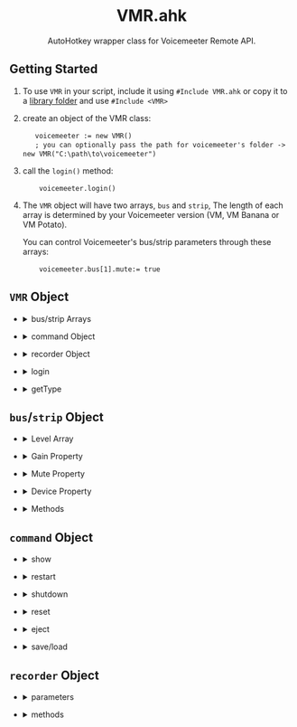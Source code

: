 <h1 align="center">
VMR.ahk
</h1>
<p align="center">
  AutoHotkey wrapper class for Voicemeeter Remote API.
</p>

## Getting Started
1.  To use `VMR` in your script, include it using `#Include VMR.ahk` or copy it to a [library folder](https://www.autohotkey.com/docs/Functions.htm#lib) and use `#Include <VMR>`

2.  create an object of the VMR class:
     ```ahk
        voicemeeter := new VMR() 
        ; you can optionally pass the path for voicemeeter's folder -> new VMR("C:\path\to\voicemeeter")
     ```
3.  call the `login()` method:
    ```ahk
        voicemeeter.login()
    ```
4. The `VMR` object will have two arrays, `bus` and `strip`, The length of each array is determined by your Voicemeeter version (VM, VM Banana or VM Potato).
    
    You can control Voicemeeter's bus/strip parameters through these arrays:
    ```ahk
        voicemeeter.bus[1].mute:= true
    ```

## `VMR` Object
* <details><summary>bus/strip Arrays</summary>

    ## `bus`/`strip` Arrays
    #### array of `bus`/`strip` objects

    ```ahk
        voicemeeter.bus[1]
        voicemeeter.strip[4]
    ```
    ## Remarks
    The length of each array is determined by your Voicemeeter version (VM, VM Banana or VM Potato).
    <details><summary><b>Voicemeeter (v1)</b></summary>

    #### Voicemeeter (v1) has 2 output buses and 3 input strips

    ![](./vm.png)
    ###### from left to right: ` strip[1] | strip[2] | strip[3] | bus[1] | bus[2]` where `strip[1]` and`strip[2]`   are physical (hardware) strips and both `bus[1]` and `bus[2]` are physical buses

    </details>

    <details><summary><b>Voicemeeter Banana (v2)</b></summary>

    #### Voicemeeter Banana (v2) has 5 output buses and 5 input strips

    ![](./banana.png)
    ###### from left to right: ` strip[1] | strip[2] | strip[3] | strip[4] | strip[5] | bus[1] | bus[2] | bus[3] |  bus[4] | bus[5] ` where `strip[1-3]` are physical (hardware) strips and `bus[1-3]` are physical buses

    </details>

    <details><summary><b>Voicemeeter Potato (v3)</b></summary>

    #### Voicemeeter Potato (v3) has 8 output buses and 8 input strips

    ![](./potato.png)
    ###### from left to right: ` strip[1] | strip[2] | strip[3] | strip[4] | strip[5] | strip[6] | strip[7] | strip [8] | bus[1] | bus[2] | bus[3] | bus[4] | bus[5] | bus[6] | bus[7] | bus[8] ` where `strip[1-5]` are physical    (hardware) strips and `bus[1-5]` are physical buses

    </details>
</details>

* <details><summary>command Object</summary>

    ## `command` Object
    #### Use this object to access [command methods](#command-object-1)
    ```ahk
        voicemeeter.command.restart()
        voicemeeter.command.load(filePath)
    ```
</details>

* <details><summary>recorder Object</summary>

    ## [`recorder` Object]()
    #### Use this object to control Voicemeeter's recorder
    ```ahk
        voicemeeter.recorder.record:= 1
        voicemeeter.recorder.stop:= 1
    ```
</details>

* <details><summary>login</summary>

    ## `login()`
    #### loads VoiceMeeter's Library and calls VM's login function 
    ```ahk
        voicemeeter.login()
    ```
    ## Remarks
    This method needs to be called at startup 
</details>

* <details><summary>getType</summary>

    ## `getType()`
    #### Returns Voicemeeter version/type
    ```ahk
       vmType := voicemeeter.getType()
    ```
    ## Return value
    `1` : Voicemeeter

    `2` : Voicemeeter Banana

    `3` : Voicemeeter Potato
</details>

## `bus`/`strip` Object
* <details><summary>Level Array</summary>

    ## `level` Array
    #### contains the current level (in dB) for every channel a bus/strip has.
    ## Remarks
    The array length depends on the type of bus/strip. Hardware (physical) strips have 2 channels (left, right), Buses and virtual strips have 8 channels.
    ## Example
    ```ahk
        level := voicemeeter.bus[1].level[1]
    ```
</details>

* <details><summary>Gain Property</summary>

    ## `gain` property
    #### Change the property value to adjust the gain
    ```ahk
        voicemeeter.bus[1].gain:= 8.5
        dB:= voicemeeter.bus[1].gain ;8.5
    ```
    #### Increment/decrement the property value to increase/decrease the gain
    ```ahk
        db:= ++voicemeeter.bus[1].gain
        voicemeeter.bus[1].gain--
        voicemeeter.strip[4].gain += 4.5
    ```
</details>

* <details><summary>Mute Property</summary>

    ## `mute` property
    #### Change the property value to mute/unmute
    ```ahk
        voicemeeter.bus[1].mute:= 1
        voicemeeter.strip[2].mute:= 0
        isMuted:= voicemeeter.bus[1].mute ;1
    ```
    #### Toggle mute parameter by setting the value to `-1`
    ```ahk
        voicemeeter.bus[1].mute:= 1
        voicemeeter.bus[1].mute:= -1
        isMuted:= voicemeeter.bus[1].mute ;0
    ```
</details>

* <details><summary>Device Property</summary>

    ## `device` property
    #### Set the bus/strip's device by setting the property value to the device's name or any part of it
    ```ahk
        voicemeeter.bus[1].device:= "LG" ;sets bus[1] to the first device with "LG" in its name using "wdm" driver
        voicemeeter.strip[2].device["mme"]:= "Corsair HS70" ;specify which driver to use using device[driver]
    ```
    #### Get the bus/strip's current device name
    ```ahk
        device:= voicemeeter.bus[1].device
    ```
</details>

* <details><summary>Methods</summary>

    * <details><summary>getGainPercentage method</summary>

        ## `getGainPercentage()`
        #### Returns the bus/strip's current gain value as a scalar percentage
        ## Example
        ```ahk
            voicemeeter.bus[1].gain:= 0.0
            gainPercentage := voicemeeter.bus[1].getGainPercentage() ;100.0
        ```
        </details>

    * <details><summary>setParameter method</summary>

        ## `setParameter(parameter, value)`
        #### Sets the value of a bus/strip parameter
        ## Parameters
        `parameter` : The name of a parameter (see [VM docs](https://download.vb-audio.com/Download_CABLEVoicemeeterRemoteAPI.pdf))
        
        `value` : The value to be set to the parameter
        ## Example
        ```ahk
            voicemeeter.bus[1].setParameter("FadeTo", "(6.0, 2000)")
            voicemeeter.strip[2].setParameter("A1", 1)
        ```
        </details>

    * <details><summary>getParameter method</summary>

        ## `getParameter(parameter)`
        #### Returns the value of a bus/strip parameter
        ## Parameters
        `parameter` : The name of a parameter (see [VM docs](https://download.vb-audio.com/Download_CABLEVoicemeeterRemoteAPI.pdf))
        ## Example
        ```ahk
            voicemeeter.bus[1].getParameter("mode.normal")
            voicemeeter.strip[2].getParameter("Pan_x")
        ```
        </details>
        
</details>

## `command` Object
* <details><summary>show</summary>

    ## `show()`
    #### Show Voicemeeter's window
    ## Example
    ```ahk
        voicemeeter.command.show()
    ```
</details>

* <details><summary>restart</summary>

    ## `restart()`
    #### Restart Voicemeeter's Audio Engine
    ## Example
    ```ahk
        voicemeeter.command.restart()
    ```
</details>

* <details><summary>shutdown</summary>

    ## `shutdown()`
    #### Shutdown Voicemeeter
    ## Example
    ```ahk
        voicemeeter.command.shutdown()
    ```
</details>

* <details><summary>reset</summary>

    ## `reset()`
    #### Reset All configuration
    ## Example
    ```ahk
        voicemeeter.command.reset()
    ```
</details>

* <details><summary>eject</summary>

    ## `eject()`
    #### Eject Cassette
    ## Example
    ```ahk
        voicemeeter.command.eject()
    ```
</details>

* <details><summary>save/load</summary>

    ## `save(fileName)`/`load(fileName)`
    #### Save/Load Voicemeeter's configuration to/from a file
    ## Example
    ```ahk
        voicemeeter.command.save("C:\config.xml")
        voicemeeter.command.load("C:\config.xml")
    ```
    ## Parameters
    `fileName` : Name of the file to save/load the configuration to/from, if the path is not specified, the file is assumed to be in the user's Documents folder
</details>

## `recorder` Object

* <details><summary>parameters</summary>

    ## Set/Get the value of a [recorder parameter](http://download.vb-audio.com/Download_CABLE/VoicemeeterRemoteAPI.pdf#page=11&zoom=auto,-108,813)
    ```ahk
        voicemeeter.recorder.record:= 1
        voicemeeter.recorder.A5:= 1
        voicemeeter.recorder["mode.MultiTrack"]:= 0 ;use bracket syntax for parameters with '.' in their name
    ```
</details>

* <details><summary>methods</summary>


    * <details><summary>ArmBus method</summary>

        ## `ArmBus(index, set:=-1)`
        #### Changes the recording mode to 1 (bus) and arms/disarms the given bus
        ```ahk
            voicemeeter.recorder.ArmBus(3,true)
        ```
        #### if the `set` parameter is not passed, it will return the state of the given bus (armed/disarmed)
        ```ahk
            isArmed:= voicemeeter.recorder.ArmBus(2)
        ```
        </details>

    * <details><summary>ArmStrip method</summary>

        ## `ArmStrip(index, set:=-1)`
        #### Changes the recording mode to 0 (strip) and arms/disarms the given strip
        ```ahk
            voicemeeter.recorder.ArmStrip(1,true)
            voicemeeter.recorder.ArmStrip(2,false)
        ```
        #### if the `set` parameter is not passed, it will return the state of the given strip (armed/disarmed)
        ```ahk
            isArmed:= voicemeeter.recorder.ArmStrip(5)
        ```
        </details>

    * <details><summary>ArmStrips method</summary>

        ## `ArmStrips(index*)`
        #### Arms the given strips, disarming the others
        ```ahk
            voicemeeter.recorder.ArmStrip(2,true) ;2->armed
            voicemeeter.recorder.ArmStrips(1,3,5) ;2->disarmed 1,3,5->armed
        ```
        </details>

</details>
